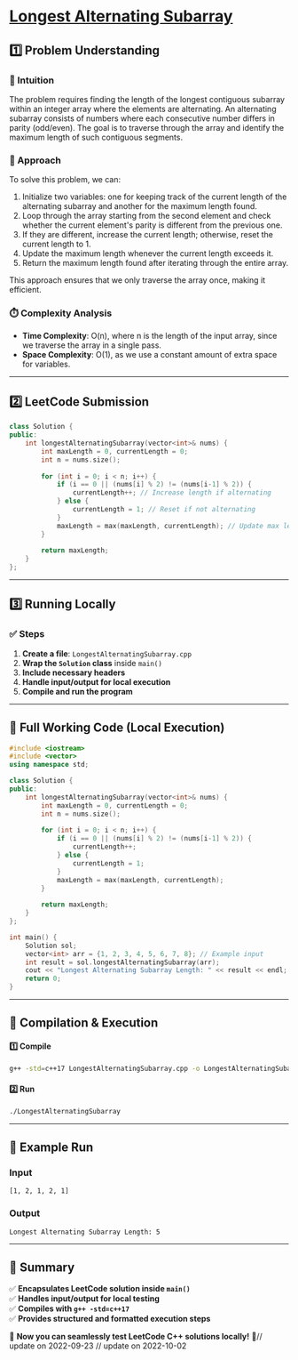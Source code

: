 # **[Longest Alternating Subarray](https://leetcode.com/problems/longest-alternating-subarray/description/)**  

## **1️⃣ Problem Understanding**  
### **📌 Intuition**  
The problem requires finding the length of the longest contiguous subarray within an integer array where the elements are alternating. An alternating subarray consists of numbers where each consecutive number differs in parity (odd/even). The goal is to traverse through the array and identify the maximum length of such contiguous segments.

### **🚀 Approach**  
To solve this problem, we can:
1. Initialize two variables: one for keeping track of the current length of the alternating subarray and another for the maximum length found.
2. Loop through the array starting from the second element and check whether the current element's parity is different from the previous one.
3. If they are different, increase the current length; otherwise, reset the current length to 1.
4. Update the maximum length whenever the current length exceeds it.
5. Return the maximum length found after iterating through the entire array.

This approach ensures that we only traverse the array once, making it efficient.

### **⏱️ Complexity Analysis**  
- **Time Complexity**: O(n), where n is the length of the input array, since we traverse the array in a single pass.
- **Space Complexity**: O(1), as we use a constant amount of extra space for variables.

---  

## **2️⃣ LeetCode Submission**  
```cpp
class Solution {
public:
    int longestAlternatingSubarray(vector<int>& nums) {
        int maxLength = 0, currentLength = 0;
        int n = nums.size();
        
        for (int i = 0; i < n; i++) {
            if (i == 0 || (nums[i] % 2) != (nums[i-1] % 2)) {
                currentLength++; // Increase length if alternating
            } else {
                currentLength = 1; // Reset if not alternating
            }
            maxLength = max(maxLength, currentLength); // Update max length
        }
        
        return maxLength;
    }
};
```  

---  

## **3️⃣ Running Locally**  
### **✅ Steps**  
1. **Create a file**: `LongestAlternatingSubarray.cpp`  
2. **Wrap the `Solution` class** inside `main()`  
3. **Include necessary headers**  
4. **Handle input/output for local execution**  
5. **Compile and run the program**  

---  

## **📝 Full Working Code (Local Execution)**  
```cpp
#include <iostream>
#include <vector>
using namespace std;

class Solution {
public:
    int longestAlternatingSubarray(vector<int>& nums) {
        int maxLength = 0, currentLength = 0;
        int n = nums.size();
        
        for (int i = 0; i < n; i++) {
            if (i == 0 || (nums[i] % 2) != (nums[i-1] % 2)) {
                currentLength++;
            } else {
                currentLength = 1;
            }
            maxLength = max(maxLength, currentLength);
        }
        
        return maxLength;
    }
};

int main() {
    Solution sol;
    vector<int> arr = {1, 2, 3, 4, 5, 6, 7, 8}; // Example input
    int result = sol.longestAlternatingSubarray(arr);
    cout << "Longest Alternating Subarray Length: " << result << endl; // Expected output
    return 0;
}
```  

---  

## **🔧 Compilation & Execution**  
#### **1️⃣ Compile**  
```bash
g++ -std=c++17 LongestAlternatingSubarray.cpp -o LongestAlternatingSubarray
```  

#### **2️⃣ Run**  
```bash
./LongestAlternatingSubarray
```  

---  

## **🎯 Example Run**  
### **Input**  
```
[1, 2, 1, 2, 1]
```  
### **Output**  
```
Longest Alternating Subarray Length: 5
```  

---  

## **📌 Summary**  
✅ **Encapsulates LeetCode solution inside `main()`**  
✅ **Handles input/output for local testing**  
✅ **Compiles with `g++ -std=c++17`**  
✅ **Provides structured and formatted execution steps**  

🚀 **Now you can seamlessly test LeetCode C++ solutions locally!** 🚀// update on 2022-09-23
// update on 2022-10-02
